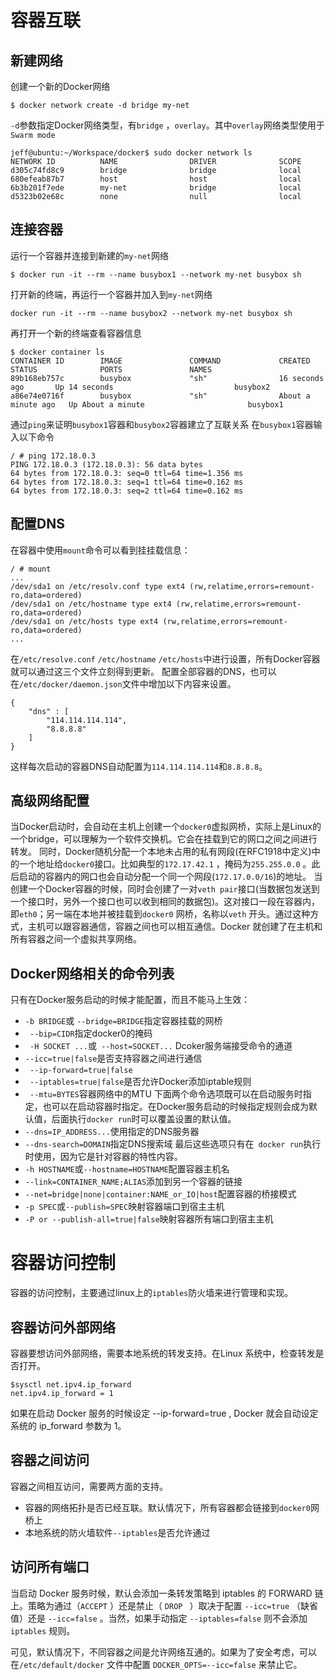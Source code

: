 # 容器互联
## 新建网络
创建一个新的Docker网络
```
$ docker network create -d bridge my-net
```
```-d```参数指定Docker网络类型，有```bridge``` ，```overlay```。其中``` overlay ```网络类型使用于``` Swarm mode ```
```
jeff@ubuntu:~/Workspace/docker$ sudo docker network ls
NETWORK ID          NAME                DRIVER              SCOPE
d305c74fd8c9        bridge              bridge              local
680efeab87b7        host                host                local
6b3b201f7ede        my-net              bridge              local
d5323b02e68c        none                null                local
```

## 连接容器
运行一个容器并连接到新建的``` my-net ```网络
```
$ docker run -it --rm --name busybox1 --network my-net busybox sh
```
打开新的终端，再运行一个容器并加入到```my-net```网络
```
docker run -it --rm --name busybox2 --network my-net busybox sh
```
再打开一个新的终端查看容器信息
```
$ docker container ls
CONTAINER ID        IMAGE               COMMAND             CREATED              STATUS              PORTS               NAMES
89b168eb757c        busybox             "sh"                16 seconds ago       Up 14 seconds                           busybox2
a86e74e0716f        busybox             "sh"                About a minute ago   Up About a minute                       busybox1
```
通过```ping```来证明```busybox1```容器和```busybox2```容器建立了互联关系
在```busybox1```容器输入以下命令
```
/ # ping 172.18.0.3
PING 172.18.0.3 (172.18.0.3): 56 data bytes
64 bytes from 172.18.0.3: seq=0 ttl=64 time=1.356 ms
64 bytes from 172.18.0.3: seq=1 ttl=64 time=0.162 ms
64 bytes from 172.18.0.3: seq=2 ttl=64 time=0.162 ms
```

## 配置DNS
在容器中使用```mount```命令可以看到挂挂载信息：
```
/ # mount
...
/dev/sda1 on /etc/resolv.conf type ext4 (rw,relatime,errors=remount-ro,data=ordered)
/dev/sda1 on /etc/hostname type ext4 (rw,relatime,errors=remount-ro,data=ordered)
/dev/sda1 on /etc/hosts type ext4 (rw,relatime,errors=remount-ro,data=ordered)
...
```
在``` /etc/resolve.conf ``` ``` /etc/hostname ``` ``` /etc/hosts ```中进行设置，所有Docker容器就可以通过这三个文件立刻得到更新。
配置全部容器的DNS，也可以在``` /etc/docker/daemon.json ```文件中增加以下内容来设置。
```
{
	"dns" : [
		"114.114.114.114",
		"8.8.8.8"
	]
}
```
这样每次启动的容器DNS自动配置为``` 114.114.114.114 ```和``` 8.8.8.8 ```。

## 高级网络配置
当Docker启动时，会自动在主机上创建一个``` docker0 ```虚拟网桥，实际上是Linux的一个bridge，可以理解为一个软件交换机。它会在挂载到它的网口之间之间进行转发。
同时，Docker随机分配一个本地未占用的私有网段(在RFC1918中定义)中的一个地址给``` docker0 ```接口。比如典型的``` 172.17.42.1 ``` ，掩码为``` 255.255.0.0 ``` 。此后启动的容器内的网口也会自动分配一个同一个网段(``` 172.17.0.0/16 ```)的地址。
当创建一个Docker容器的时候，同时会创建了一对``` veth pair ```接口(当数据包发送到一个接口时，另外一个接口也可以收到相同的数据包)。这对接口一段在容器内，即``` eth0 ```；另一端在本地并被挂载到``` docker0 ``` 网桥，名称以``` veth ``` 开头。通过这种方式，主机可以跟容器通信，容器之间也可以相互通信。Docker 就创建了在主机和所有容器之间一个虚拟共享网络。

## Docker网络相关的命令列表
只有在Docker服务启动的时候才能配置，而且不能马上生效：
- ``` -b BRIDGE ```或 ``` --bridge=BRIDGE ```指定容器挂载的网桥
- ``` --bip=CIDR```指定docker0的掩码
- ``` -H SOCKET ...```或``` --host=SOCKET...``` Dcoker服务端接受命令的通道
- ``` --icc=true|false ```是否支持容器之间进行通信
- ``` --ip-forward=true|false```
- ``` --iptables=true|false```是否允许Docker添加iptable规则
- ``` --mtu=BYTES```容器网络中的MTU
下面两个命令选项既可以在启动服务时指定，也可以在启动容器时指定。在Docker服务启动的时候指定规则会成为默认值，后面执行``` docker run ```时可以覆盖设置的默认值。
- ```--dns=IP_ADDRESS...```使用指定的DNS服务器
- ```--dns-search=DOMAIN```指定DNS搜索域
最后这些选项只有在``` docker run```执行时使用，因为它是针对容器的特性内容。
- ```-h HOSTNAME```或```--hostname=HOSTNAME```配置容器主机名
- ```--link=CONTAINER_NAME;ALIAS```添加到另一个容器的链接
- ```--net=bridge|none|container:NAME_or_IO|host```配置容器的桥接模式
- ```-p SPEC```或```--publish=SPEC```映射容器端口到宿主主机
- ```-P or --publish-all=true|false```映射容器所有端口到宿主主机

# 容器访问控制
容器的访问控制，主要通过linux上的```iptables```防火墙来进行管理和实现。
## 容器访问外部网络
容器要想访问外部网络，需要本地系统的转发支持。在Linux 系统中，检查转发是否打开。
```
$sysctl net.ipv4.ip_forward
net.ipv4.ip_forward = 1
```
如果在启动 Docker 服务的时候设定  --ip-forward=true  , Docker 就会自动设定系统的
ip_forward  参数为 1。
## 容器之间访问
容器之间相互访问，需要两方面的支持。
- 容器的网络拓扑是否已经互联。默认情况下，所有容器都会链接到```docker0```网桥上
- 本地系统的防火墙软件```--iptables```是否允许通过

## 访问所有端口
当启动 Docker 服务时候，默认会添加一条转发策略到 iptables 的 FORWARD 链上。策略为通过（``` ACCEPT ``` ）还是禁止（ ```DROP ``` ）取决于配置 ```--icc=true```  （缺省值）还是  ```--icc=false```  。当然，如果手动指定  ```--iptables=false```  则不会添加  ```iptables```  规则。

可见，默认情况下，不同容器之间是允许网络互通的。如果为了安全考虑，可以在```/etc/default/docker```  文件中配置  ```DOCKER_OPTS=--icc=false``` 来禁止它。